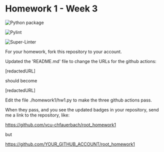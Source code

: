# Homework 1 - Week 3

![Python package](https://github.com/vcu-tact/root_homework1/workflows/Python%20package/badge.svg)

![Pylint](https://github.com/vcu-tact/root_homework1/workflows/Pylint/badge.svg)

![Super-Linter](https://github.com/vcu-tact/root_homework1/workflows/Super-Linter/badge.svg)

For your homework, fork this repository to your account.

Updated the 'README.md' file to change the URLs for the github actions:

[redactedURL]

should become

[redactedURL]

Edit the file ./homework1/hw1.py to make the three github actions pass.

When they pass, and you see the updated badges in your repository, send me a link to the repository, like:

https://github.com/vcu-chfauerbach/root_homework1

but

https://github.com/YOUR_GITHUB_ACCOUNT/root_homework1
